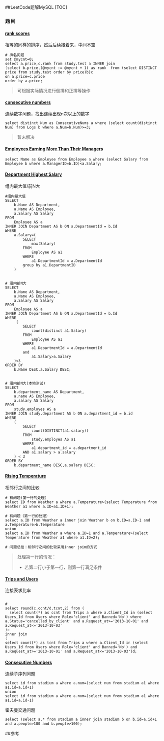 ##LeetCode题解MySQL
[TOC]

### 题目

#### [rank scores](https://leetcode.com/problems/rank-scores/description/)

相等的同样的排序，然后后续接着来，中间不空

```mysql
# 排名问题
set @mycnt=0;
select a.price,c.rank from study.test a INNER join 
(select b.price,(@mycnt := @mycnt + 1) as rank  from (select DISTINCT price from study.test order by price)b)c
on a.price=c.price
order by a.price;
```

> 可根据实际情况进行倒排和正排等操作

#### [consecutive numbers](https://leetcode.com/problems/consecutive-numbers/description/)

连续数字问题，找出连续出现n次以上的数字

```mysql
select distinct Num as ConsecutiveNums a where (select count(distinct Num) from Logs b where a.Num=b.Num)>=3;
```

> 暂未解决

#### [Employees Earning More Than Their Managers](https://leetcode.com/problems/employees-earning-more-than-their-managers/description/)

```
select Name as Employee from Employee a where (select Salary from Employee b where a.ManagerID=b.ID)<a.Salary;
```

####  [Department Highest Salary](https://leetcode.com/problems/department-highest-salary/description/)

组内最大值/前N大

```mysql
#组内最大值 
SELECT
	b.Name AS Department,
	a.Name AS Employee,
	a.Salary AS Salary
FROM
	Employee AS a
INNER JOIN Department AS b ON a.DepartmentId = b.Id
WHERE
	a.Salary=(
		SELECT
			max(Salary)
		FROM
			Employee AS a1
		WHERE
			a1.DepartmentId = a.DepartmentId
		group by a1.DepartmentID
	)


# 组内前N大
SELECT
	b.Name AS Department,
	a.Name AS Employee,
	a.Salary AS Salary
FROM
	Employee AS a
INNER JOIN Department AS b ON a.DepartmentId = b.Id
WHERE
	 (
		SELECT
			count(distinct a1.Salary)
		FROM
			Employee AS a1
		WHERE
			a1.DepartmentId = a.DepartmentId
       	and 
       		a1.Salary>a.Salary
	)<3
ORDER BY
	b.Name DESC,a.Salary DESC;


# 组内前N大(本地测试)
SELECT
	b.department_name AS Department,
	a.name AS Employee,
	a.salary AS Salary
FROM
	study.employes AS a
INNER JOIN study.department AS b ON a.department_id = b.id
WHERE
	(
		SELECT
			count(DISTINCT(a1.salary))
		FROM
			study.employes AS a1
		WHERE
			a1.department_id = a.department_id
		AND a1.salary > a.salary
	) < 3
ORDER BY
	b.department_name DESC,a.salary DESC;
```

#### [Rising Temperature](https://leetcode.com/problems/rising-temperature/description/)

相邻行之间的比较

```mysql
# 有问题(第一行的处理)
select ID from Weather a where a.Temperature>(select Temperature from Weather a1 where a.ID=a1.ID+1);

# 有问题（第一行的处理）
select a.ID from Weather a inner join Weather b on b.ID=a.ID-1 and a.Temperature>b.Temperature
union 
select a.ID from Weather a where a.ID=1 and a.Temperature>(select Temperature from Weather a1 where a1.ID=2);

# 问题总结：相邻行之间的比较采用inner join的方式
```

> 处理第一行的情况：
>
> - 若第二行小于第一行，则第一行满足条件

#### [Trips and Users](https://leetcode.com/problems/trips-and-users/description/)

连接表求比率

```mysql

#
select round(c.ccnt/d.tcnt,2) from (
  select count(*) as ccnt from Trips a where a.Client_Id in (select Users_Id from Users where Role='client' and Banned='No') where a.Status='cancelled_by_client' and a.Request_at>='2013-10-01' and a.Request_at<='2013-10-03'
)c
inner join
(
select count(*) as tcnt from Trips a where a.Client_Id in (select Users_Id from Users where Role='client' and Banned='No') and a.Request_at>='2013-10-01' and a.Request_at<='2013-10-03')d;

```

####  [Consecutive Numbers](https://leetcode.com/problems/consecutive-numbers/description/)

连续子序列问题

```mysql
select id from stadium a where a.num=(select num from stadium a1 where a1.id=a.id+1)
union 
select id from stadium a where a.num=(select num from stadium a1 where a1.id=a.id-1)
```





霍夫曼交通问题

```mysql
select (select a.* from stadium a inner join stadium b on b.id=a.id+1 and a.people>100 and b.people>100);
```



 ##参考
